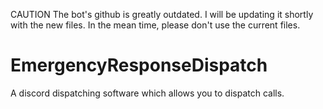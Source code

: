 CAUTION
The bot's github is greatly outdated. I will be updating it shortly with the new files. In the mean time, please don't use the current files.

# EmergencyResponseDispatch
A discord dispatching software which allows you to dispatch calls.
